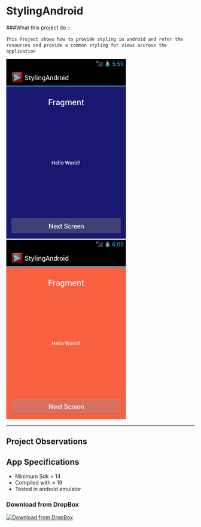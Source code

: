 # StylingAndroid

###What this project do :: 

    This Project shows how to provide styling in android and refer the resources and provide a common styling for views accross the application

![StylingAndroid](https://github.com/devrath/StylingAndroid/blob/master/snapshot_one.png)![StylingAndroid](https://github.com/devrath/StylingAndroid/blob/master/snapshot_two.png)



---

## Project Observations



## App Specifications

* Minimum Sdk = 14
* Compiled with = 19
* Tested in android emulator

### Download from DropBox
[![Download from DropBox](https://dt8kf6553cww8.cloudfront.net/static/images/icons/blue_dropbox_glyph-vflJ8-C5d.png)](https://www.dropbox.com/s/hzz5zfnyfz6wvht/StylingAndroid.rar)


